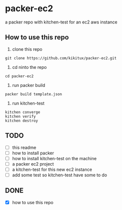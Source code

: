 # packer-ec2
a packer repo with kitchen-test for an ec2 aws instance

## How to use this repo

1. clone this repo
```
git clone https://github.com/kikitux/packer-ec2.git
```

1. cd ninto the repo
```
cd packer-ec2
```

1. run packer build
```
packer build template.json
```

1. run kitchen-test
```
kitchen converge
kitchen verify
kitchen destroy
```

## TODO

- [ ] this readme
- [ ] how to install packer
- [ ] how to install kitchen-test on the machine
- [ ] a packer ec2 project
- [ ] a kitchen-test for this new ec2 instance
- [ ] add some test so kitchen-test have some to do

## DONE
- [x] how to use this repo
